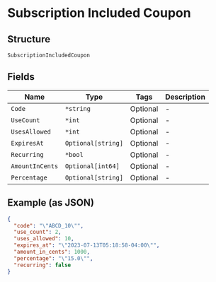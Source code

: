
# Subscription Included Coupon

## Structure

`SubscriptionIncludedCoupon`

## Fields

| Name | Type | Tags | Description |
|  --- | --- | --- | --- |
| `Code` | `*string` | Optional | - |
| `UseCount` | `*int` | Optional | - |
| `UsesAllowed` | `*int` | Optional | - |
| `ExpiresAt` | `Optional[string]` | Optional | - |
| `Recurring` | `*bool` | Optional | - |
| `AmountInCents` | `Optional[int64]` | Optional | - |
| `Percentage` | `Optional[string]` | Optional | - |

## Example (as JSON)

```json
{
  "code": "\"ABCD_10\"",
  "use_count": 2,
  "uses_allowed": 10,
  "expires_at": "\"2023-07-13T05:18:58-04:00\"",
  "amount_in_cents": 1000,
  "percentage": "\"15.0\"",
  "recurring": false
}
```

